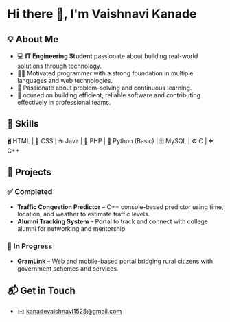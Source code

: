 # Hi there 👋, I'm Vaishnavi Kanade  

## 💡 About Me
- 💻  **IT Engineering Student** passionate about building real-world solutions through technology.  
- 👨‍💻  Motivated programmer with a strong foundation in multiple languages and web technologies.
- 🧩  Passionate about problem-solving and continuous learning.
- 🎯  ocused on building efficient, reliable software and contributing effectively in professional teams.


## 🚀 Skills
🖥 HTML | 🎨 CSS | ☕ Java | 🐘 PHP | 🐍 Python (Basic) | 🗄 MySQL | ⚙ C | ➕ C++

## 📂 Projects  

### ✅ Completed  
 
- **Traffic Congestion Predictor** – C++ console-based predictor using time, location, and weather to estimate traffic levels.  
- **Alumni Tracking System** – Portal to track and connect with college alumni for networking and mentorship.  

### 🔄 In Progress  
- **GramLink** – Web and mobile-based portal bridging rural citizens with government schemes and services.

  
## 📬 Get in Touch
- ✉️ kanadevaishnavi1525@gmail.com

